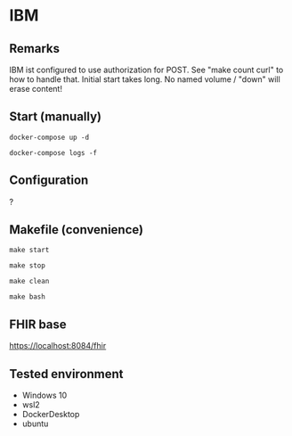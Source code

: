 # IBM #

## Remarks ##
IBM ist configured to use authorization for POST. See "make count curl" to how to handle that.
Initial start takes long. No named volume / "down" will erase content!

## Start (manually) ##

`docker-compose up -d`

`docker-compose logs -f`

## Configuration ##
?

## Makefile (convenience) ##

`make start` 

`make stop`

`make clean`

`make bash`



## FHIR base ##

[https://localhost:8084/fhir](https://localhost:8084/fhir)

## Tested environment ##

  * Windows 10
  * wsl2
  * DockerDesktop
  * ubuntu
